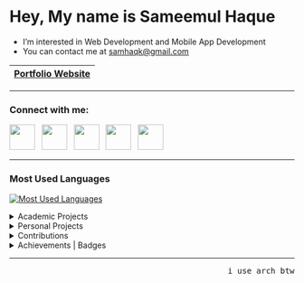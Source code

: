 # Hey, My name is Sameemul Haque
- I’m interested in Web Development and Mobile App Development 
- You can contact me at [samhaqk@gmail.com](mailto:samhaqk@gmail.com)

| <a href="https://sameemul-haque.vercel.app/">Portfolio Website</a> |
| --- |
---
### Connect with me:
<p align="left"> 
<a href="https://www.linkedin.com/in/sameemul-haque">
<img src="https://www.vectorlogo.zone/logos/linkedin/linkedin-tile.svg" height="45" /></a> 
&nbsp;
<a href="https://discordapp.com/users/764716671382061096">
<img src="https://www.vectorlogo.zone/logos/discord/discord-tile.svg" height="45" /></a> 
&nbsp;
<a href="https://t.me/sameemul_haque">
<img src="https://www.vectorlogo.zone/logos/telegram/telegram-tile.svg" height="45" /></a> 
&nbsp;
<a href="https://www.twitter.com/sameemul_haque">
<img src="https://www.vectorlogo.zone/logos/twitter/twitter-tile.svg" height="45" /></a>
&nbsp; 
<a href="http://www.instagram.com/sameemul_haque">
<img src="https://www.vectorlogo.zone/logos/instagram/instagram-icon.svg" height="45" /></a> 
&nbsp;
</p>

---
### Most Used Languages
[![Most Used Languages](https://github-sam.vercel.app/api/top-langs/?username=sameemul-haque&layout=compact&langs_count=25&role=owner,collaborator&theme=transparent&border_color=30363d&hide=glsl,lua&hide_progress=true&hide_title=true&count-private=true "Most Used Languages")](https://github.com/sameemul-haque)

<details>
    <summary>Academic Projects</summary>
<br>

[![KTUGPT-Python](https://github-sam.vercel.app/api/pin/?username=sameemul-haque&repo=KTUGPT-Python&border_color=30363d&theme=transparent "KTUGPT-Python - Flask web service that is designed for answering questions based on the context from the textbook PDFs ")](https://github.com/sameemul-haque/KTUGPT-Python)
    
[![MiniStudyMate](https://github-sam.vercel.app/api/pin/?username=sameemul-haque&repo=MiniStudyMate&border_color=30363d&theme=transparent "MiniStudyMate - Web based Study Material Retrieval System ")](https://github.com/sameemul-haque/MiniStudyMate)

[![PCRMS](https://github-sam.vercel.app/api/pin/?username=sameemul-haque&repo=PCRMS&border_color=30363d&theme=transparent "PCRMS - Police Crime Record Management System")](https://github.com/sameemul-haque/PCRMS)

</details>

<details>
    <summary>Personal Projects</summary>
<br>

[![TranscribeTool](https://github-sam.vercel.app/api/pin/?username=sameemul-haque&repo=TranscribeTool&border_color=30363d&theme=transparent "TranscribeTool - A web interface designed to extract words from video | audio files into text ")](https://github.com/sameemul-haque/TranscribeTool)
    
[![Portfolio](https://github-sam.vercel.app/api/pin/?username=sameemul-haque&repo=Portfolio&border_color=30363d&theme=transparent "Personal Portfolio Website")](https://github.com/sameemul-haque/portfolio)

[![ChatForAll](https://github-sam.vercel.app/api/pin/?username=ChatForAll&repo=ChatForAll&border_color=30363d&theme=transparent "ChatForAll - A simple real-time chat application created using Next.js, Tailwind CSS and Firebase, designed for ease of use and accessibility without the need for user authentication. ")](https://github.com/ChatForAll/ChatForAll)

<!---[![ConnectInChat](https://github-sam.vercel.app/api/pin/?username=sameemul-haque&repo=ConnectInChat&border_color=30363d&theme=transparent "ConnectInChat - A real time chat app with a single public chat room")](https://github.com/sameemul-haque/ConnectInChat)--->

<!---[![ProjectPCRMS](https://github-sam.vercel.app/api/pin/?username=sameemul-haque&repo=ProjectPCRMS&border_color=30363d&theme=transparent "ProjectPCRMS - A mini version of Police Crime Record Management System")](https://github.com/sameemul-haque/ProjectPCRMS)--->

[![Job Portal](https://github-sam.vercel.app/api/pin/?username=sameemul-haque&repo=Job-Portal&border_color=30363d&theme=transparent "Job Portal - A responsive job portal web page for job openings ")](https://github.com/sameemul-haque/Job-Portal)

</details>

<details>
    <summary>Contributions</summary>

<br>

[![Devicons](https://github-sam.vercel.app/api/pin/?username=devicons&repo=devicon&border_color=30363d&theme=transparent&show_owner=true "Devicon")](https://github.com/devicons/devicon/pulls?q=is%3Apr+is%3Amerged+author%3Asameemul-haque)

[![OpenTalk](https://github-sam.vercel.app/api/pin/?username=shijazks&repo=OpenTalk&border_color=30363d&theme=transparent&show_owner=true "OpenTalk")](https://github.com/ShijazKS/OpenTalk/issues?q=+author%3Asameemul-haque)

[![DialogMusicPlayer](https://github-sam.vercel.app/api/pin/?username=VishnuSanal&repo=DialogMusicPlayer&border_color=30363d&theme=transparent&show_owner=true "DialogMusicPlayer")](https://github.com/VishnuSanal/DialogMusicPlayer/issues?q=+author%3Asameemul-haque)

[![SearchServer](https://github-sam.vercel.app/api/pin/?username=nuzaim&repo=SearchServer&border_color=30363d&theme=transparent&show_owner=true "SearchServer")](https://github.com/Nuzaim/searchServer/issues?q=+author%3Asameemul-haque)

</details>

<details>
    <summary>Achievements | Badges</summary>

<br>
<p align="left">
&nbsp;&nbsp;&nbsp;
<a href="https://www.holopin.io/@sameemulhaque#badges">
<img src="https://hacktoberfest.com/_next/static/media/logo-hacktoberfest--logomark.b91c17d2.svg" height="45" /></a> 
&nbsp;&nbsp;
<a href="https://g.dev/sameemul-haque/">
<img src="https://developers.google.com/static/profile/badges/community/gdsc/2023/member/badge.svg" alt="google_developers" height="45"/></a> 
&nbsp;&nbsp;
<a href="https://github.com/sameemul-haque?tab=achievements">
<img src="https://github.githubassets.com/assets/github-mark-9be88460eaa6.svg" height="45" /></a> 
&nbsp;&nbsp;
</p>

</details>

---
<p align=right><samp>i use arch btw</samp></p>
<!---
sameemul-haque/sameemul-haque is a ✨ special ✨ repository because its README.md (this file) appears on your GitHub profile.
You can click the Preview link to take a look at your changes.
--->
